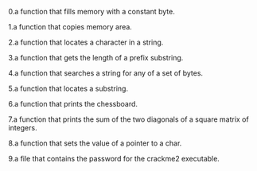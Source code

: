 0.a function that fills memory with a constant byte.

1.a function that copies memory area.

2.a function that locates a character in a string.

3.a function that gets the length of a prefix substring.

4.a function that searches a string for any of a set of bytes.

5.a function that locates a substring.

6.a function that prints the chessboard.

7.a function that prints the sum of the two diagonals of a square matrix of integers.

8.a function that sets the value of a pointer to a char.

9.a file that contains the password for the crackme2 executable.
